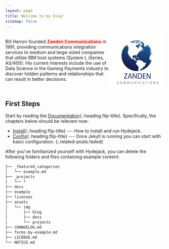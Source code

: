 ```yaml
---
layout: page
title: Welcome to my blog!
sitemap: false
---
```


<div id='container'>
 <img src='/assets/img/zanden_logo.png' style='float: right;' width='35%' class='img-responsive'/>
 <p><br>Bill Herron founded <span style="color:red; font-weight: bold;">Zanden Communications</span> in 1991, providing communications integration services to medium and large-sized companies that utilize IBM host systems (System I, iSeries, AS/400).
   His current interests include the use of Data Science in the Gaming Payments industry to discover hidden patterns and relationships that can result in better decisions.
   </p>
</div>

<div style="clear: both;"></div>

## First Steps
Start by reading the [Documentation]{:.heading.flip-title}.
Specifically, the chapters below should be relevant now:

* [Install]{:.heading.flip-title} --- How to install and run Hydejack.
* [Config]{:.heading.flip-title} --- Once Jekyll is running you can start with basic configuration.
{:.related-posts.faded}

After you've familiarized yourself with Hydejack, you can delete the following folders and files
containing example content:

~~~
├── _featured_categories
│   └── example.md
├── _projects
│   └── *
├── docs
├── example
├── licenses
├── assets
│   └── img
│       ├── blog
│       ├── docs
│       └── projects
├── CHANGELOG.md
├── forms-by-example.md
├── LICENSE.md
└── NOTICE.md
~~~

[documentation]: docs/README.md
[install]: docs/install.md
[upgrade]: docs/upgrade.md
[config]: docs/config.md
